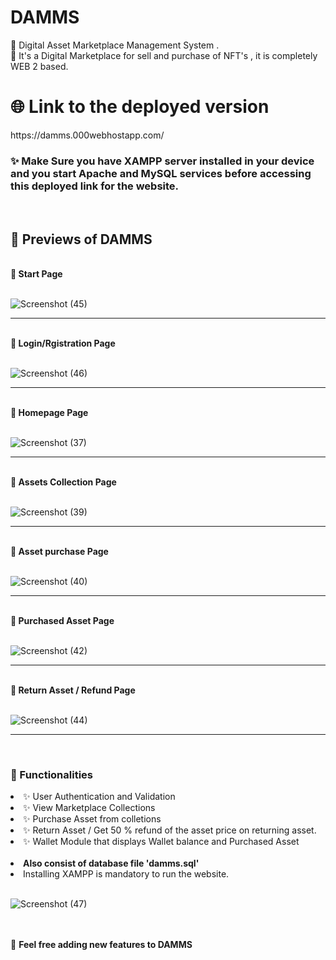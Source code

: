 # DAMMS
🚀 Digital Asset Marketplace Management System .                                                                                                        
🚀 It's a Digital Marketplace for sell and purchase of NFT's , it is completely WEB 2 based.

<h1>🌐 Link to the deployed version</h1>
https://damms.000webhostapp.com/

<h3><b>✨ Make Sure you have XAMPP server installed in your device and you start Apache and MySQL services before accessing this deployed link for the website.</b></h3>

<br/>
<h2>🚀 Previews of DAMMS </h2>
<br/>
<b>🚀 Start Page </b>
<br/>
<br/>

![Screenshot (45)](https://user-images.githubusercontent.com/100670861/170874772-f5e2e6a1-0c57-49a1-881b-1bedefd2f60c.png)

<hr/>
<br/>
<b>🚀 Login/Rgistration Page </b>
<br/>
<br/>

![Screenshot (46)](https://user-images.githubusercontent.com/100670861/170874856-59570fa4-493c-4ccc-9947-1cb4e9a9aedf.png)

<hr/>
<br/>
<b>🚀 Homepage Page </b>
<br/>
<br/>

![Screenshot (37)](https://user-images.githubusercontent.com/100670861/170875080-ae8c0c9e-5a62-4052-8e10-4311c4819ffb.png)


<hr/>
<br/>
<b>🚀 Assets Collection Page </b>
<br/>
<br/>

![Screenshot (39)](https://user-images.githubusercontent.com/100670861/170875159-11205d3c-e7fb-4078-acf5-ca10fec9d381.png)


<hr/>
<br/>
<b>🚀 Asset purchase Page </b>
<br/>
<br/>

![Screenshot (40)](https://user-images.githubusercontent.com/100670861/170875178-61eb6a6d-2540-4836-917d-6a8eca909fd5.png)


<hr/>
<br/>
<b>🚀 Purchased Asset Page </b>
<br/>
<br/>

![Screenshot (42)](https://user-images.githubusercontent.com/100670861/170875195-f245a37d-7502-44cb-b703-c2a1f68b317b.png)


<hr/>
<br/>
<b>🚀 Return Asset / Refund Page </b>
<br/>
<br/>

![Screenshot (44)](https://user-images.githubusercontent.com/100670861/170875269-88069f8f-c4cf-4480-8804-ad453e8d1427.png)



<hr/>
<br/>
<b><h3>🚀  Functionalities</h3> </b>
<li>✨ User Authentication and Validation</li>
<li>✨ View Marketplace Collections</li>
<li>✨ Purchase Asset from colletions</li>
<li>✨ Return Asset / Get 50 % refund of the asset price on returning asset.</li>
<li>✨ Wallet Module that displays Wallet balance and Purchased Asset</li>


<br/>
<b><li>Also consist of database file 'damms.sql'</li></b>

<li>Installing XAMPP is mandatory to run the website.</li>
<br>

![Screenshot (47)](https://user-images.githubusercontent.com/100670861/170875831-c65aa81f-6c53-427c-bd71-137c91bd4977.png)

<br>

<br/>
🚀 <b>Feel free adding new features to DAMMS</b>
